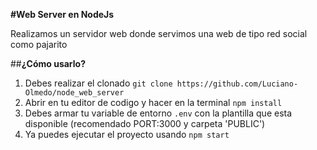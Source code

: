 **#Web Server en NodeJs**

Realizamos un servidor web donde servimos una web de tipo red social como pajarito 

##**¿Cómo usarlo?**

1. Debes realizar el clonado `git clone https://github.com/Luciano-Olmedo/node_web_server`
2. Abrir en tu editor de codigo y hacer en la terminal `npm install`
3. Debes armar tu variable de entorno `.env` con la plantilla que esta disponible (recomendado PORT:3000 y carpeta 'PUBLIC')
4. Ya puedes ejecutar el proyecto usando `npm start`